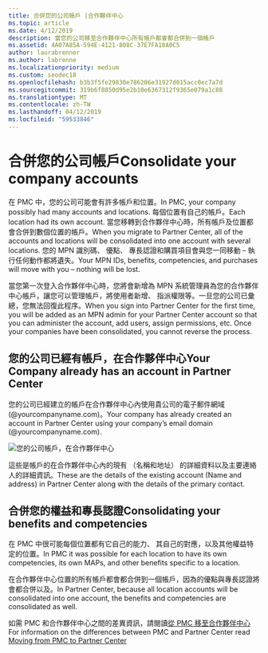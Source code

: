 ```yaml
---
title: 合併您的公司帳戶 |合作夥伴中心
ms.topic: article
ms.date: 4/12/2019
description: 當您的公司移至合作夥伴中心所有帳戶都會都合併到一個帳戶
ms.assetid: 4A07A85A-594E-4121-808C-37E7FA18A0C5
author: laurabrenner
ms.author: labrenne
ms.localizationpriority: medium
ms.custom: seodec18
ms.openlocfilehash: b3b3f5fe29830e786206e31927d015acc0ec7a7d
ms.sourcegitcommit: 319b6f8850d95e2b10e6367312f9365e079a1c88
ms.translationtype: MT
ms.contentlocale: zh-TW
ms.lasthandoff: 04/12/2019
ms.locfileid: "59533846"
---
```

# <a name="consolidate-your-company-accounts"></a><span data-ttu-id="bd917-103">合併您的公司帳戶</span><span class="sxs-lookup"><span data-stu-id="bd917-103">Consolidate your company accounts</span></span>

<span data-ttu-id="bd917-104">在 PMC 中，您的公司可能會有許多帳戶和位置。</span><span class="sxs-lookup"><span data-stu-id="bd917-104">In PMC, your company possibly had many accounts and locations.</span></span> <span data-ttu-id="bd917-105">每個位置有自己的帳戶。</span><span class="sxs-lookup"><span data-stu-id="bd917-105">Each location had its own account.</span></span> <span data-ttu-id="bd917-106">當您移轉到合作夥伴中心時，所有帳戶及位置都會合併到數個位置的帳戶。</span><span class="sxs-lookup"><span data-stu-id="bd917-106">When you migrate to Partner Center, all of the accounts and locations will be consolidated into one account with several locations.</span></span> <span data-ttu-id="bd917-107">您的 MPN 識別碼、 優點、 專長認證和購買項目會與您一同移動 – 執行任何動作都將遺失。</span><span class="sxs-lookup"><span data-stu-id="bd917-107">Your MPN IDs, benefits, competencies, and purchases will move with you – nothing will be lost.</span></span> 

<span data-ttu-id="bd917-108">當您第一次登入合作夥伴中心時，您將會新增為 MPN 系統管理員為您的合作夥伴中心帳戶，讓您可以管理帳戶，將使用者新增、 指派權限等。一旦您的公司已彙總，您無法回復此程序。</span><span class="sxs-lookup"><span data-stu-id="bd917-108">When you sign into Partner Center for the first time, you will be added as an MPN admin for your Partner Center account so that you can administer the account, add users, assign permissions, etc. Once your companies have been consolidated, you cannot reverse the process.</span></span>

## <a name="your-company-already-has-an-account-in-partner-center"></a><span data-ttu-id="bd917-109">您的公司已經有帳戶，在合作夥伴中心</span><span class="sxs-lookup"><span data-stu-id="bd917-109">Your Company already has an account in Partner Center</span></span>

<span data-ttu-id="bd917-110">您的公司已經建立的帳戶在合作夥伴中心內使用貴公司的電子郵件網域 (@yourcompanyname.com)。</span><span class="sxs-lookup"><span data-stu-id="bd917-110">Your company has already created an account in Partner Center using your company’s email domain (@yourcompanyname.com).</span></span>

![您的公司帳戶，在合作夥伴中心](images/company1.png)

<span data-ttu-id="bd917-112">這些是帳戶的在合作夥伴中心內的現有 （名稱和地址） 的詳細資料以及主要連絡人的詳細資訊。</span><span class="sxs-lookup"><span data-stu-id="bd917-112">These are the  details of the existing account (Name and address) in Partner Center along with the details of the primary contact.</span></span> 

## <a name="consolidating-your-benefits-and-competencies"></a><span data-ttu-id="bd917-113">合併您的權益和專長認證</span><span class="sxs-lookup"><span data-stu-id="bd917-113">Consolidating your benefits and competencies</span></span>

<span data-ttu-id="bd917-114">在 PMC 中很可能每個位置都有它自己的能力、 其自己的對應，以及其他權益特定的位置。</span><span class="sxs-lookup"><span data-stu-id="bd917-114">In PMC it was possible for each location to have its own competencies, its own MAPs, and other benefits specific to a location.</span></span>

<span data-ttu-id="bd917-115">在合作夥伴中心位置的所有帳戶都會都合併到一個帳戶，因為的優點與專長認證將會都合併以及。</span><span class="sxs-lookup"><span data-stu-id="bd917-115">In Partner Center, because all location accounts will be consolidated into one account, the benefits and competencies are consolidated as well.</span></span> 

<span data-ttu-id="bd917-116">如需 PMC 和合作夥伴中心之間的差異資訊，請閱讀[從 PMC 移至合作夥伴中心](pmc-pc-map.md)</span><span class="sxs-lookup"><span data-stu-id="bd917-116">For information on the differences between PMC and Partner Center read [Moving from PMC to Partner Center](pmc-pc-map.md)</span></span>